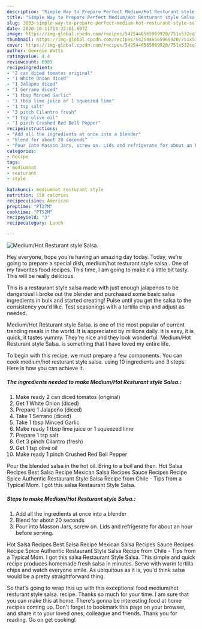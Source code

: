 ```yaml
---
description: "Simple Way to Prepare Perfect Medium/Hot Resturant style Salsa."
title: "Simple Way to Prepare Perfect Medium/Hot Resturant style Salsa."
slug: 3033-simple-way-to-prepare-perfect-medium-hot-resturant-style-salsa
date: 2020-10-11T13:22:01.697Z
image: https://img-global.cpcdn.com/recipes/5425446565969920/751x532cq70/mediumhot-resturant-style-salsa-recipe-main-photo.jpg
thumbnail: https://img-global.cpcdn.com/recipes/5425446565969920/751x532cq70/mediumhot-resturant-style-salsa-recipe-main-photo.jpg
cover: https://img-global.cpcdn.com/recipes/5425446565969920/751x532cq70/mediumhot-resturant-style-salsa-recipe-main-photo.jpg
author: Georgie Watts
ratingvalue: 4.4
reviewcount: 6985
recipeingredient:
- "2 can diced tomatos original"
- "1 White Onion diced"
- "1 Jalapeo diced"
- "1 Serrano diced"
- "1 tbsp Minced Garlic"
- "1 tbsp lime juice or 1 squeezed lime"
- "1 tsp salt"
- "3 pinch Cilantro fresh"
- "1 tsp olive oil"
- "1 pinch Crushed Red Bell Pepper"
recipeinstructions:
- "Add all the ingredients at once into a blender"
- "Blend for about 20 seconds"
- "Pour into Masson Jars, screw on. Lids and refrigerate for about an hour before serving."
categories:
- Recipe
tags:
- mediumhot
- resturant
- style

katakunci: mediumhot resturant style 
nutrition: 150 calories
recipecuisine: American
preptime: "PT27M"
cooktime: "PT52M"
recipeyield: "3"
recipecategory: Lunch

---
```



![Medium/Hot Resturant style Salsa.](https://img-global.cpcdn.com/recipes/5425446565969920/751x532cq70/mediumhot-resturant-style-salsa-recipe-main-photo.jpg)

Hey everyone, hope you're having an amazing day today. Today, we're going to prepare a special dish, medium/hot resturant style salsa.. One of my favorites food recipes. This time, I am going to make it a little bit tasty. This will be really delicious.

This is a restaurant style salsa made with just enough jalapenos to be dangerous! I broke out the blender and purchased some basic salsa ingredients in bulk and started creating! Pulse until you get the salsa to the consistency you&#39;d like. Test seasonings with a tortilla chip and adjust as needed.

Medium/Hot Resturant style Salsa. is one of the most popular of current trending meals in the world. It is appreciated by millions daily. It is easy, it is quick, it tastes yummy. They're nice and they look wonderful. Medium/Hot Resturant style Salsa. is something that I have loved my entire life.


To begin with this recipe, we must prepare a few components. You can cook medium/hot resturant style salsa. using 10 ingredients and 3 steps. Here is how you can achieve it.

<!--inarticleads1-->

##### The ingredients needed to make Medium/Hot Resturant style Salsa.:

1. Make ready 2 can diced tomatos (original)
1. Get 1 White Onion (diced)
1. Prepare 1 Jalapeño (diced)
1. Take 1 Serrano (diced)
1. Take 1 tbsp Minced Garlic
1. Make ready 1 tbsp lime juice or 1 squeezed lime
1. Prepare 1 tsp salt
1. Get 3 pinch Cilantro (fresh)
1. Get 1 tsp olive oil
1. Make ready 1 pinch Crushed Red Bell Pepper


Pour the blended salsa in the hot oil. Bring to a boil and then. Hot Salsa Recipes Best Salsa Recipe Mexican Salsa Recipes Sauce Recipes Recipe Spice Authentic Restaurant Style Salsa Recipe from Chile - Tips from a Typical Mom. I got this salsa Restaurant Style Salsa. 

<!--inarticleads2-->

##### Steps to make Medium/Hot Resturant style Salsa.:

1. Add all the ingredients at once into a blender
1. Blend for about 20 seconds
1. Pour into Masson Jars, screw on. Lids and refrigerate for about an hour before serving.


Hot Salsa Recipes Best Salsa Recipe Mexican Salsa Recipes Sauce Recipes Recipe Spice Authentic Restaurant Style Salsa Recipe from Chile - Tips from a Typical Mom. I got this salsa Restaurant Style Salsa. This simple and quick recipe produces homemade fresh salsa in minutes. Serve with warm tortilla chips and watch everyone smile. As ubiquitous as it is, you&#39;d think salsa would be a pretty straightforward thing. 

So that's going to wrap this up with this exceptional food medium/hot resturant style salsa. recipe. Thanks so much for your time. I am sure that you can make this at home. There's gonna be interesting food at home recipes coming up. Don't forget to bookmark this page on your browser, and share it to your loved ones, colleague and friends. Thank you for reading. Go on get cooking!
